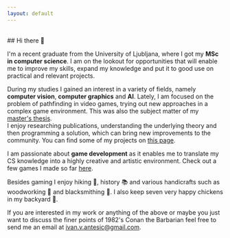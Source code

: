 ```yaml
---
layout: default
---
```


<br>
## Hi there 👋

I'm a recent graduate from the University of Ljubljana, where I got my **MSc in computer science**. 
I am on the lookout for opportunities that will enable me to improve my skills, expand my knowledge and put it to good use on practical and relevant projects.

During my studies I gained an interest in a variety of fields, namely **computer vision**, **computer graphics** and **AI**. Lately, I am focused on the problem of pathfinding in video games, trying out new approaches in a complex game environment. This was also the subject matter of my [master's thesis](https://github.com/ia6382/OpenRA#about).\
I enjoy researching publications, understanding the underlying theory and then programming a solution, which can bring new improvements to the community. 
You can find some of my projects on [this page](./projects.html). 

I am passionate about **game development** as it enables me to translate my CS knowledge into a highly creative and artistic environment. Check out a few games I made so far [here](https://ivan-antesic.itch.io/). 

Besides gaming I enjoy hiking 🌄, history 📚 and various handicrafts such as woodworking 🌳 and blacksmithing 🔨. I also keep seven very happy chickens in my backyard 🐔. 

If you are interested in my work or anything of the above or maybe you just want to discuss the finer points of 1982's Conan the Barbarian feel free to send me an email at [ivan.v.antesic@gmail.com](mailto:ivan.v.antesic@gmail.com).
